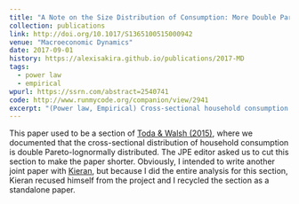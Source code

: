 ```yaml
---
title: "A Note on the Size Distribution of Consumption: More Double Pareto than Lognormal"
collection: publications
link: http://doi.org/10.1017/S1365100515000942
venue: "Macroeconomic Dynamics"
date: 2017-09-01
history: https://alexisakira.github.io/publications/2017-MD
tags:
  - power law
  - empirical
wpurl: https://ssrn.com/abstract=2540741
code: http://www.runmycode.org/companion/view/2941
excerpt: "(Power law, Empirical) Cross-sectional household consumption is well-approximated by double Pareto-lognormal distribution; formerly a section of [Toda & Walsh (2015)](http://doi.org/10.1086/682729)."
---
```


This paper used to be a section of [Toda & Walsh (2015)](https://doi.org/10.1086/682729), where we documented that the cross-sectional distribution of household consumption is double Pareto-lognormally distributed. The JPE editor asked us to cut this section to make the paper shorter. Obviously, I intended to write another joint paper with [Kieran](https://sites.google.com/site/kieranjameswalsh/), but because I did the entire analysis for this section, Kieran recused himself from the project and I recycled the section as a standalone paper.